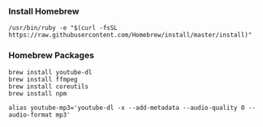 ### Install Homebrew

`/usr/bin/ruby -e "$(curl -fsSL https://raw.githubusercontent.com/Homebrew/install/master/install)"`

### Homebrew Packages
``` 
brew install youtube-dl
brew install ffmpeg
brew install coreutils
brew install npm
```

```
alias youtube-mp3='youtube-dl -x --add-metadata --audio-quality 0 --audio-format mp3'
```
